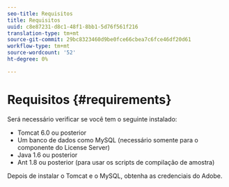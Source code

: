 ```yaml
---
seo-title: Requisitos
title: Requisitos
uuid: c8e87231-d8c1-48f1-8bb1-5d76f561f216
translation-type: tm+mt
source-git-commit: 29bc8323460d9be0fce66cbea7c6fce46df20d61
workflow-type: tm+mt
source-wordcount: '52'
ht-degree: 0%

---
```



# Requisitos {#requirements}

Será necessário verificar se você tem o seguinte instalado:

* Tomcat 6.0 ou posterior
* Um banco de dados como MySQL (necessário somente para o componente do License Server)
* Java 1.6 ou posterior
* Ant 1.8 ou posterior (para usar os scripts de compilação de amostra)

Depois de instalar o Tomcat e o MySQL, obtenha as credenciais do Adobe.
